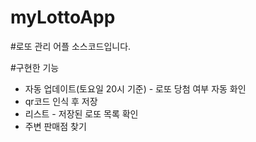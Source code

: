 # myLottoApp

#로또 관리 어플 소스코드입니다.

#구현한 기능
 * 자동 업데이트(토요일 20시 기준) - 로또 당첨 여부 자동 화인
 * qr코드 인식 후 저장
 * 리스트 - 저장된 로또 목록 확인
 * 주변 판매점 찾기
